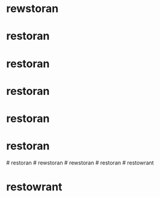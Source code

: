 # rewstoran
# restoran
# restoran
# restoran
# restoran
# restoran
#   r e s t o r a n  
 #   r e w s t o r a n  
 # rewstoran
#   r e s t o r a n  
 # restowrant
# restowrant

